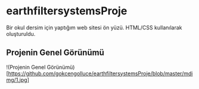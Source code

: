 # earthfiltersystemsProje
Bir okul dersim için yaptığım web sitesi ön yüzü. 
HTML/CSS kullanılarak oluşturuldu. 

## Projenin Genel Görünümü
!(Projenin Genel Görünümü) [https://github.com/gokcengolluce/earthfiltersystemsProje/blob/master/mdimg/1.jpg]

